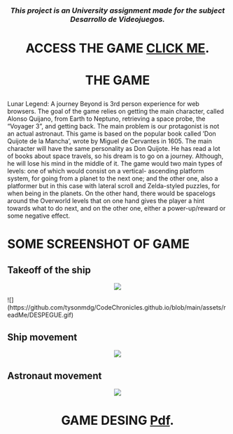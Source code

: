
### <p align="center"> *This project is an University assignment made for the subject Desarrollo de Videojuegos.* </p>

# <p align="center"> ACCESS THE GAME [CLICK ME](https://tysonmdg.github.io/CodeChronicles.github.io/Index.html). </p>

# <p align="center"> THE GAME </p>
Lunar Legend: A journey Beyond is 3rd person experience for web browsers. The
goal of the game relies on getting the main character, called Alonso Quijano, from Earth
to Neptuno, retrieving a space probe, the “Voyager 3”, and getting back. The main
problem is our protagonist is not an actual astronaut.
This game is based on the popular book called ’Don Quijote de la Mancha’, wrote by
Miguel de Cervantes in 1605. The main character will have the same personality as Don
Quijote. He has read a lot of books about space travels, so his dream is to go on a journey.
Although, he will lose his mind in the middle of it.
The game would two main types of levels: one of which would consist on a vertical-
ascending platform system, for going from a planet to the next one; and the other one,
also a platformer but in this case with lateral scroll and Zelda-styled puzzles, for when
being in the planets.
On the other hand, there would be spacelogs around the Overworld levels that on one
hand gives the player a hint towards what to do next, and on the other one, either a
power-up/reward or some negative effect.

# SOME SCREENSHOT OF GAME

## Takeoff of the ship
<p align="center">
  <img src="https://github.com/tysonmdg/CodeChronicles.github.io/blob/main/assets/readMe/DESPEGUE.gif">
</p>
![](https://github.com/tysonmdg/CodeChronicles.github.io/blob/main/assets/readMe/DESPEGUE.gif)

## Ship movement
<p align="center">
  <img src="https://github.com/tysonmdg/CodeChronicles.github.io/blob/main/assets/readMe/MOVIMIENTO.gif">
</p>

## Astronaut movement
<p align="center">
  <img src="https://github.com/tysonmdg/CodeChronicles.github.io/blob/main/assets/readMe/HORIZONTAL.gif">
</p>

# <p align="center">GAME DESING [Pdf](https://github.com/tysonmdg/CodeChronicles.github.io/blob/main/assets/readMe/Memoria_DVI.pdf).</p>
